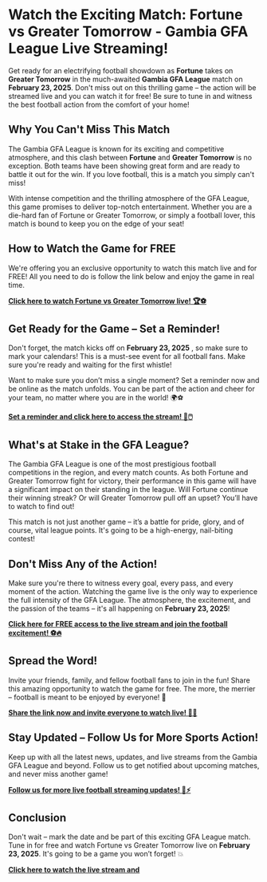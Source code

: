 # Watch the Exciting Match: Fortune vs Greater Tomorrow - Gambia GFA League Live Streaming!

Get ready for an electrifying football showdown as **Fortune** takes on **Greater Tomorrow** in the much-awaited **Gambia GFA League** match on **February 23, 2025**. Don't miss out on this thrilling game – the action will be streamed live and you can watch it for free! Be sure to tune in and witness the best football action from the comfort of your home!

## Why You Can't Miss This Match

The Gambia GFA League is known for its exciting and competitive atmosphere, and this clash between **Fortune** and **Greater Tomorrow** is no exception. Both teams have been showing great form and are ready to battle it out for the win. If you love football, this is a match you simply can't miss!

With intense competition and the thrilling atmosphere of the GFA League, this game promises to deliver top-notch entertainment. Whether you are a die-hard fan of Fortune or Greater Tomorrow, or simply a football lover, this match is bound to keep you on the edge of your seat!

## How to Watch the Game for FREE

We're offering you an exclusive opportunity to watch this match live and for FREE! All you need to do is follow the link below and enjoy the game in real time.

**[Click here to watch Fortune vs Greater Tomorrow live! 🏆⚽](https://tinyurl.com/livestreamfreeo?st=Fortune+vs+Greater+Tomorrow&si=gh)**

## Get Ready for the Game – Set a Reminder!

Don't forget, the match kicks off on **February 23, 2025** , so make sure to mark your calendars! This is a must-see event for all football fans. Make sure you're ready and waiting for the first whistle!

Want to make sure you don’t miss a single moment? Set a reminder now and be online as the match unfolds. You can be part of the action and cheer for your team, no matter where you are in the world! 🌍⚽

**[Set a reminder and click here to access the stream! 📅🖱️](https://tinyurl.com/livestreamfreeo?st=Fortune+vs+Greater+Tomorrow&si=gh)**

## What's at Stake in the GFA League?

The Gambia GFA League is one of the most prestigious football competitions in the region, and every match counts. As both Fortune and Greater Tomorrow fight for victory, their performance in this game will have a significant impact on their standing in the league. Will Fortune continue their winning streak? Or will Greater Tomorrow pull off an upset? You’ll have to watch to find out!

This match is not just another game – it’s a battle for pride, glory, and of course, vital league points. It's going to be a high-energy, nail-biting contest!

## Don't Miss Any of the Action!

Make sure you're there to witness every goal, every pass, and every moment of the action. Watching the game live is the only way to experience the full intensity of the GFA League. The atmosphere, the excitement, and the passion of the teams – it's all happening on **February 23, 2025**!

**[Click here for FREE access to the live stream and join the football excitement! ⚽🔥](https://tinyurl.com/livestreamfreeo?st=Fortune+vs+Greater+Tomorrow&si=gh)**

## Spread the Word!

Invite your friends, family, and fellow football fans to join in the fun! Share this amazing opportunity to watch the game for free. The more, the merrier – football is meant to be enjoyed by everyone! 💬

**[Share the link now and invite everyone to watch live! 📲👥](https://tinyurl.com/livestreamfreeo?st=Fortune+vs+Greater+Tomorrow&si=gh)**

## Stay Updated – Follow Us for More Sports Action!

Keep up with all the latest news, updates, and live streams from the Gambia GFA League and beyond. Follow us to get notified about upcoming matches, and never miss another game!

**[Follow us for more live football streaming updates! 🚀⚡](https://tinyurl.com/livestreamfreeo?st=Fortune+vs+Greater+Tomorrow&si=gh)**

## Conclusion

Don't wait – mark the date and be part of this exciting GFA League match. Tune in for free and watch Fortune vs Greater Tomorrow live on **February 23, 2025**. It's going to be a game you won’t forget! 💥

**[Click here to watch the live stream and](https://tinyurl.com/livestreamfreeo?st=Fortune+vs+Greater+Tomorrow&si=gh)**
